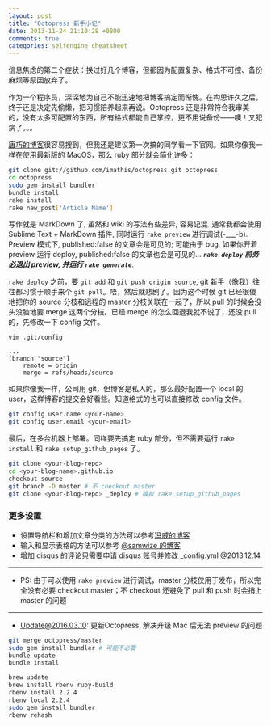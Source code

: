 ```yaml
---
layout: post
title: "Octopress 新手小记"
date: 2013-11-24 21:10:28 +0800
comments: true
categories: selfengine cheatsheet
---
```

信息焦虑的第二个症状：换过好几个博客，但都因为配置复杂、格式不可控、备份麻烦等原因放弃了。

作为一个程序员，深深地为自己不能迅速地把博客搞定而惭愧。在构思许久之后，终于还是决定先偷懒，把习惯陪养起来再说。Octopress 还是非常符合我审美的，没有太多可配置的东西，所有格式都能自己掌控，更不用说备份——噢！又犯病了。。。

[唐巧的博客][devtang]很容易搜到，但我还是建议第一次搞的同学看一下官网。如果你像我一样在使用最新版的 MacOS，那么 ruby 部分就会简化许多：
``` sh
git clone git://github.com/imathis/octopress.git octopress
cd octopress
sudo gem install bundler
bundle install
rake install
rake new_post['Article Name']
```
<!-- more -->

写作就是 MarkDown 了, 虽然和 wiki 的写法有些差异, 容易记混. 通常我都会使用 Sublime Text + MarkDown 插件, 同时运行 `rake preview` 进行调试(-___-b). Preview 模式下, published:false 的文章会是可见的; 可能由于 bug, 如果你开着 preview 运行 deploy, published:false 的文章也会是可见的... ***`rake deploy` 前务必退出 preview, 并运行 `rake generate`***.

`rake deploy` 之前，要 `git add` 和 `git push origin source`, git 新手（像我）往往都习惯于顺手来个 `git pull`。唔，然后就悲剧了。因为这个时候 git 已经很傻地把你的 source 分枝和远程的 master 分枝关联在一起了，所以 pull 的时候会没头没脑地要 merge 这两个分枝。已经 merge 的怎么回退我就不说了，还没 pull 的，先修改一下 config 文件。
<pre><code>vim .git/config

...
[branch "source"]
    remote = origin
    merge = refs/heads/source
</code></pre>

如果你像我一样，公司用 git，但博客是私人的，那么最好配置一个 local 的 user，这样博客的提交会好看些。知道格式的也可以直接修改 config 文件。
``` sh
git config user.name <your-name>
git config user.email <your-email>
```

最后，在多台机器上部署。同样要先搞定 ruby 部分，但不需要运行 `rake install` 和 `rake setup_github_pages` 了。
``` sh
git clone <your-blog-repo>
cd <your-blog-name>.github.io
checkout source
git branch -D master # 不 checkout master
git clone <your-blog-repo> _deploy # 模拟 rake setup_github_pages
```

### 更多设置
 * 设置导航栏和增加文章分类的方法可以参考[冯威的博客][fengwei]
 * 输入和显示表格的方法可以参考 [@samwize 的博客][samwize]
 * 增加 disqus 的评论只需要申请 disqus 账号并修改 _config.yml @2013.12.14

 [devtang]: http://blog.devtang.com/blog/2012/02/10/setup-blog-based-on-github/ "象写程序一样写博客：搭建基于github的博客"
 [fengwei]: http://oec2003.github.io/blog/2013/06/26/octopress-blog-setting/ "Octopress博客设置"
 [samwize]: http://samwize.com/2012/09/24/octopress-table-stylesheet/ "Octopress Table Stylesheet"

****
 * PS: 由于可以使用 `rake preview` 进行调试，master 分枝仅用于发布，所以完全没有必要 checkout master；不 checkout 还避免了 pull 和 push 时会捎上 master 的问题

****
 * Update@2016.03.10: 更新Octopress, 解决升级 Mac 后无法 preview 的问题
``` sh
git merge octopress/master
sudo gem install bundler # 可能不必要
bundle update
bundle install
```
``` sh 如果需要升级 Ruby
brew update
brew install rbenv ruby-build
rbenv install 2.2.4
rbenv local 2.2.4
sudo gem install bundler
rbenv rehash
```
